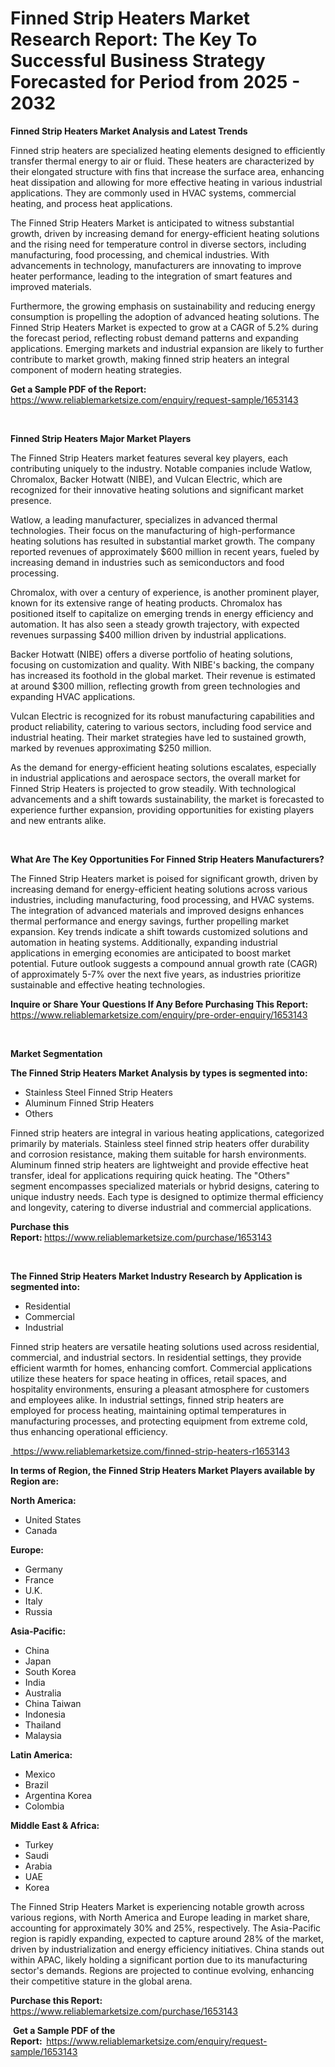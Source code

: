 <p><h1>Finned Strip Heaters Market Research Report: The Key To Successful Business Strategy Forecasted for Period from 2025 - 2032</h1></p><p><strong>Finned Strip Heaters Market Analysis and Latest Trends</strong></p>
<p><p>Finned strip heaters are specialized heating elements designed to efficiently transfer thermal energy to air or fluid. These heaters are characterized by their elongated structure with fins that increase the surface area, enhancing heat dissipation and allowing for more effective heating in various industrial applications. They are commonly used in HVAC systems, commercial heating, and process heat applications.</p><p>The Finned Strip Heaters Market is anticipated to witness substantial growth, driven by increasing demand for energy-efficient heating solutions and the rising need for temperature control in diverse sectors, including manufacturing, food processing, and chemical industries. With advancements in technology, manufacturers are innovating to improve heater performance, leading to the integration of smart features and improved materials.</p><p>Furthermore, the growing emphasis on sustainability and reducing energy consumption is propelling the adoption of advanced heating solutions. The Finned Strip Heaters Market is expected to grow at a CAGR of 5.2% during the forecast period, reflecting robust demand patterns and expanding applications. Emerging markets and industrial expansion are likely to further contribute to market growth, making finned strip heaters an integral component of modern heating strategies.</p></p>
<p><strong>Get a Sample PDF of the Report:&nbsp;</strong> <a href="https://www.reliablemarketsize.com/enquiry/request-sample/1653143?utm_campaign=3033&utm_medium=2&utm_source=Github&utm_content=ia&utm_term=16042025&utm_id=finned-strip-heaters">https://www.reliablemarketsize.com/enquiry/request-sample/1653143</a></p>
<p>&nbsp;</p>
<p><strong>Finned Strip Heaters Major Market Players</strong></p>
<p><p>The Finned Strip Heaters market features several key players, each contributing uniquely to the industry. Notable companies include Watlow, Chromalox, Backer Hotwatt (NIBE), and Vulcan Electric, which are recognized for their innovative heating solutions and significant market presence. </p><p>Watlow, a leading manufacturer, specializes in advanced thermal technologies. Their focus on the manufacturing of high-performance heating solutions has resulted in substantial market growth. The company reported revenues of approximately $600 million in recent years, fueled by increasing demand in industries such as semiconductors and food processing.</p><p>Chromalox, with over a century of experience, is another prominent player, known for its extensive range of heating products. Chromalox has positioned itself to capitalize on emerging trends in energy efficiency and automation. It has also seen a steady growth trajectory, with expected revenues surpassing $400 million driven by industrial applications.</p><p>Backer Hotwatt (NIBE) offers a diverse portfolio of heating solutions, focusing on customization and quality. With NIBE's backing, the company has increased its foothold in the global market. Their revenue is estimated at around $300 million, reflecting growth from green technologies and expanding HVAC applications.</p><p>Vulcan Electric is recognized for its robust manufacturing capabilities and product reliability, catering to various sectors, including food service and industrial heating. Their market strategies have led to sustained growth, marked by revenues approximating $250 million.</p><p>As the demand for energy-efficient heating solutions escalates, especially in industrial applications and aerospace sectors, the overall market for Finned Strip Heaters is projected to grow steadily. With technological advancements and a shift towards sustainability, the market is forecasted to experience further expansion, providing opportunities for existing players and new entrants alike.</p></p>
<p>&nbsp;</p>
<p><strong>What Are The Key Opportunities For Finned Strip Heaters Manufacturers?</strong></p>
<p><p>The Finned Strip Heaters market is poised for significant growth, driven by increasing demand for energy-efficient heating solutions across various industries, including manufacturing, food processing, and HVAC systems. The integration of advanced materials and improved designs enhances thermal performance and energy savings, further propelling market expansion. Key trends indicate a shift towards customized solutions and automation in heating systems. Additionally, expanding industrial applications in emerging economies are anticipated to boost market potential. Future outlook suggests a compound annual growth rate (CAGR) of approximately 5-7% over the next five years, as industries prioritize sustainable and effective heating technologies.</p></p>
<p><strong>Inquire or Share Your Questions If Any Before Purchasing This Report:</strong> <a href="https://www.reliablemarketsize.com/enquiry/pre-order-enquiry/1653143?utm_campaign=3033&utm_medium=2&utm_source=Github&utm_content=ia&utm_term=16042025&utm_id=finned-strip-heaters">https://www.reliablemarketsize.com/enquiry/pre-order-enquiry/1653143</a></p>
<p>&nbsp;</p>
<p><strong>Market Segmentation</strong></p>
<p><strong>The Finned Strip Heaters Market Analysis by types is segmented into:</strong></p>
<p><ul><li>Stainless Steel Finned Strip Heaters</li><li>Aluminum Finned Strip Heaters</li><li>Others</li></ul></p>
<p><p>Finned strip heaters are integral in various heating applications, categorized primarily by materials. Stainless steel finned strip heaters offer durability and corrosion resistance, making them suitable for harsh environments. Aluminum finned strip heaters are lightweight and provide effective heat transfer, ideal for applications requiring quick heating. The "Others" segment encompasses specialized materials or hybrid designs, catering to unique industry needs. Each type is designed to optimize thermal efficiency and longevity, catering to diverse industrial and commercial applications.</p></p>
<p><strong>Purchase this Report:&nbsp;</strong><a href="https://www.reliablemarketsize.com/purchase/1653143?utm_campaign=3033&utm_medium=2&utm_source=Github&utm_content=ia&utm_term=16042025&utm_id=finned-strip-heaters">https://www.reliablemarketsize.com/purchase/1653143</a></p>
<p>&nbsp;</p>
<p><strong>The Finned Strip Heaters Market Industry Research by Application is segmented into:</strong></p>
<p><ul><li>Residential</li><li>Commercial</li><li>Industrial</li></ul></p>
<p><p>Finned strip heaters are versatile heating solutions used across residential, commercial, and industrial sectors. In residential settings, they provide efficient warmth for homes, enhancing comfort. Commercial applications utilize these heaters for space heating in offices, retail spaces, and hospitality environments, ensuring a pleasant atmosphere for customers and employees alike. In industrial settings, finned strip heaters are employed for process heating, maintaining optimal temperatures in manufacturing processes, and protecting equipment from extreme cold, thus enhancing operational efficiency.</p></p>
<p><a href="https://www.reliablemarketsize.com/finned-strip-heaters-r1653143?utm_campaign=3033&utm_medium=2&utm_source=Github&utm_content=ia&utm_term=16042025&utm_id=finned-strip-heaters">&nbsp;https://www.reliablemarketsize.com/finned-strip-heaters-r1653143</a></p>
<p><strong>In terms of Region, the Finned Strip Heaters Market Players available by Region are:</strong></p>
<p>
    <p> <strong> North America: </strong>
        <ul>
            <li>United States</li>
            <li>Canada</li>
        </ul>
        </p> 
    <p> <strong> Europe: </strong>
        <ul>
            <li>Germany</li>
            <li>France</li>
            <li>U.K.</li>
            <li>Italy</li>
            <li>Russia</li>
        </ul>
        </p> 
    <p> <strong> Asia-Pacific: </strong>
        <ul>
            <li>China</li>
            <li>Japan</li>
            <li>South Korea</li>
            <li>India</li>
            <li>Australia</li>
            <li>China Taiwan</li>
            <li>Indonesia</li>
            <li>Thailand</li>
            <li>Malaysia</li>
        </ul>
        </p> 
    <p> <strong> Latin America: </strong>
        <ul>
            <li>Mexico</li>
            <li>Brazil</li>
            <li>Argentina Korea</li>
            <li>Colombia</li>
        </ul>
        </p> 
    <p> <strong> Middle East & Africa: </strong>
        <ul>
            <li>Turkey</li>
            <li>Saudi</li>
            <li>Arabia</li>
            <li>UAE</li>
            <li>Korea</li>
        </ul>
    </p>
    </p>
<p><p>The Finned Strip Heaters Market is experiencing notable growth across various regions, with North America and Europe leading in market share, accounting for approximately 30% and 25%, respectively. The Asia-Pacific region is rapidly expanding, expected to capture around 28% of the market, driven by industrialization and energy efficiency initiatives. China stands out within APAC, likely holding a significant portion due to its manufacturing sector's demands. Regions are projected to continue evolving, enhancing their competitive stature in the global arena.</p></p>
<p><strong>Purchase this Report: </strong><a href="https://www.reliablemarketsize.com/purchase/1653143?utm_campaign=3033&utm_medium=2&utm_source=Github&utm_content=ia&utm_term=16042025&utm_id=finned-strip-heaters">https://www.reliablemarketsize.com/purchase/1653143</a></p>
<p>&nbsp;<strong>Get a Sample PDF of the Report:&nbsp;&nbsp;</strong><a href="https://www.reliablemarketsize.com/enquiry/request-sample/1653143?utm_campaign=3033&utm_medium=2&utm_source=Github&utm_content=ia&utm_term=16042025&utm_id=finned-strip-heaters">https://www.reliablemarketsize.com/enquiry/request-sample/1653143</a></p>
<p><strong></strong></p>
<p><p></p><p></p><p></p></p>